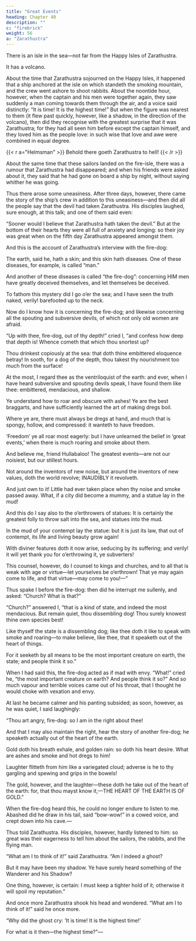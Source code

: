 ```yaml
---
title: "Great Events"
heading: Chapter 40
description: ""
c: "firebrick"
weight: 56
a: "Zarathustra"
---
```




There is an isle in the sea—not far from the Happy Isles of Zarathustra.

It has a volcano.

 <!-- ever smoketh; of which isle the people, and especially the old women amongst them, say that it is placed as a rock before the gate of the nether-world; but that through the volcano itself the narrow way leadeth downwards which conducteth to this gate. -->

About the time that Zarathustra sojourned on the Happy Isles, it happened that a ship anchored at the isle on which standeth the smoking mountain, and the crew went ashore to shoot rabbits. About the noontide hour, however, when the captain and his men were together again, they saw suddenly a man coming towards them through the air, and a voice said distinctly: “It is time! It is the highest time!” But when the figure was nearest to them (it flew past quickly, however, like a shadow, in the direction of the volcano), then did they recognise with the greatest surprise that it was Zarathustra; for they had all seen him before except the captain himself, and they loved him as the people love: in such wise that love and awe were combined in equal degree.

{{< r a="Helmsman" >}}
Behold there goeth Zarathustra to hell!
{{< /r >}}


About the same time that these sailors landed on the fire-isle, there was a rumour that Zarathustra had disappeared; and when his friends were asked about it, they said that he had gone on board a ship by night, without saying whither he was going.

Thus there arose some uneasiness. After three days, however, there came the story of the ship’s crew in addition to this uneasiness—and then did all the people say that the devil had taken Zarathustra. His disciples laughed, sure enough, at this talk; and one of them said even: 

“Sooner would I believe that Zarathustra hath taken the devil.” But at the bottom of their hearts they were all full of anxiety and longing: so their joy was great when on the fifth day Zarathustra appeared amongst them.


And this is the account of Zarathustra’s interview with the fire-dog:

The earth, said he, hath a skin; and this skin hath diseases. One of these diseases, for example, is called “man.”

And another of these diseases is called “the fire-dog”: concerning HIM men have greatly deceived themselves, and let themselves be deceived.

To fathom this mystery did I go o’er the sea; and I have seen the truth naked, verily! barefooted up to the neck.

Now do I know how it is concerning the fire-dog; and likewise concerning all the spouting and subversive devils, of which not only old women are afraid.

“Up with thee, fire-dog, out of thy depth!” cried I, “and confess how deep that depth is! Whence cometh that which thou snortest up?

Thou drinkest copiously at the sea: that doth thine embittered eloquence betray! In sooth, for a dog of the depth, thou takest thy nourishment too much from the surface!

At the most, I regard thee as the ventriloquist of the earth: and ever, when I have heard subversive and spouting devils speak, I have found them like thee: embittered, mendacious, and shallow.

Ye understand how to roar and obscure with ashes! Ye are the best braggarts, and have sufficiently learned the art of making dregs boil.

Where ye are, there must always be dregs at hand, and much that is spongy, hollow, and compressed: it wanteth to have freedom.

‘Freedom’ ye all roar most eagerly: but I have unlearned the belief in ‘great events,’ when there is much roaring and smoke about them.

And believe me, friend Hullabaloo! The greatest events—are not our noisiest, but our stillest hours.

Not around the inventors of new noise, but around the inventors of new values, doth the world revolve; INAUDIBLY it revolveth.

And just own to it! Little had ever taken place when thy noise and smoke passed away. What, if a city did become a mummy, and a statue lay in the mud!

And this do I say also to the o’erthrowers of statues: It is certainly the greatest folly to throw salt into the sea, and statues into the mud.

In the mud of your contempt lay the statue: but it is just its law, that out of contempt, its life and living beauty grow again!

With diviner features doth it now arise, seducing by its suffering; and verily! it will yet thank you for o’erthrowing it, ye subverters!

This counsel, however, do I counsel to kings and churches, and to all that is weak with age or virtue—let yourselves be o’erthrown! That ye may again come to life, and that virtue—may come to you!—”

Thus spake I before the fire-dog: then did he interrupt me sullenly, and asked: “Church? What is that?”

“Church?” answered I, “that is a kind of state, and indeed the most mendacious. But remain quiet, thou dissembling dog! Thou surely knowest thine own species best!

Like thyself the state is a dissembling dog; like thee doth it like to speak with smoke and roaring—to make believe, like thee, that it speaketh out of the heart of things.

For it seeketh by all means to be the most important creature on earth, the state; and people think it so.”

When I had said this, the fire-dog acted as if mad with envy. “What!” cried he, “the most important creature on earth? And people think it so?” And so much vapour and terrible voices came out of his throat, that I thought he would choke with vexation and envy.

At last he became calmer and his panting subsided; as soon, however, as he was quiet, I said laughingly:

“Thou art angry, fire-dog: so I am in the right about thee!

And that I may also maintain the right, hear the story of another fire-dog; he speaketh actually out of the heart of the earth.

Gold doth his breath exhale, and golden rain: so doth his heart desire. What are ashes and smoke and hot dregs to him!

Laughter flitteth from him like a variegated cloud; adverse is he to thy gargling and spewing and grips in the bowels!

The gold, however, and the laughter—these doth he take out of the heart of the earth: for, that thou mayst know it,—THE HEART OF THE EARTH IS OF GOLD.”

When the fire-dog heard this, he could no longer endure to listen to me. Abashed did he draw in his tail, said “bow-wow!” in a cowed voice, and crept down into his cave.—

Thus told Zarathustra. His disciples, however, hardly listened to him: so great was their eagerness to tell him about the sailors, the rabbits, and the flying man.

“What am I to think of it!” said Zarathustra. “Am I indeed a ghost?

But it may have been my shadow. Ye have surely heard something of the Wanderer and his Shadow?

One thing, however, is certain: I must keep a tighter hold of it; otherwise it will spoil my reputation.”

And once more Zarathustra shook his head and wondered. “What am I to think of it!” said he once more.

“Why did the ghost cry: ‘It is time! It is the highest time!’

For what is it then—the highest time?”—
